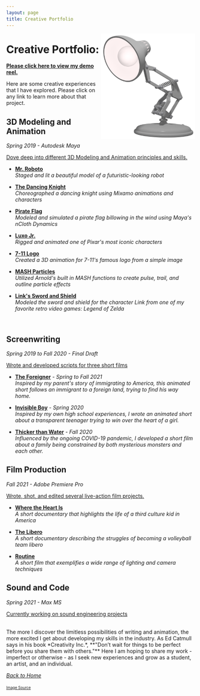 ```yaml
---
layout: page
title: Creative Portfolio
---
```

<img align="right" src="/assets/LuxoJr.png" style="width:250px;">

# Creative Portfolio:

[**Please click here to view my demo reel.**]({{site.baseurl}}/Demo_Reel/)

Here are some creative experiences that I have explored. Please click on any link to learn more about that project. 

## 3D Modeling and Animation
*Spring 2019 - Autodesk Maya*<br>

<u>Dove deep into different 3D Modeling and Animation principles and skills.</u>

* [**Mr. Roboto**]({{site.baseurl}}/Robot_Render/) <br>
    *Staged and lit a beautiful model of a futuristic-looking robot*

* [**The Dancing Knight**]({{site.baseurl}}/Dancing_Knight/) <br>
    *Choreographed a dancing knight using Mixamo animations and characters*

* [**Pirate Flag**]({{site.baseurl}}/Pirate_Flag/) <br>
    *Modeled and simulated a pirate flag billowing in the wind using Maya's nCloth Dynamics*

* [**Luxo Jr.**]({{site.baseurl}}/Pixar_Lamp/) <br>
    *Rigged and animated one of Pixar's most iconic characters*

* [**7-11 Logo**]({{site.baseurl}}/Seven_Eleven_Logo/) <br>
    *Created a 3D animation for 7-11's famous logo from a simple image*

* [**MASH Particles**]({{site.baseurl}}/MASH_Particles/) <br>
    *Utilized Arnold's built in MASH functions to create pulse, trail, and outline particle effects*

* [**Link's Sword and Shield**]({{site.baseurl}}/Link_Sword_and_Shield/) <br>
    *Modeled the sword and shield for the character Link from one of my favorite retro video games: Legend of Zelda*
<br>

## Screenwriting
*Spring 2019 to Fall 2020 - Final Draft*

<u>Wrote and developed scripts for three short films</u>

* [**The Foreigner**]({{site.baseurl}}/The_Foreigner/) - *Spring to Fall 2021* <br>
    *Inspired by my parent's story of immigrating to America, this animated short follows an immigrant to a foreign land, trying to find his way home.* 

* [**Invisible Boy**]({{site.baseurl}}/Invisible_Boy/) - *Spring 2020* <br>
    *Inspired by my own high school experiences, I wrote an animated short about a transparent teenager trying to win over the heart of a girl.*

* [**Thicker than Water**]({{site.baseurl}}/Thicker_than_Water/) - *Fall 2020* <br>
    *Influenced by the ongoing COVID-19 pandemic, I developed a short film about a family being constrained by both mysterious monsters and each other.* 

## Film Production
*Fall 2021 - Adobe Premiere Pro*

<u>Wrote, shot, and edited several live-action film projects.</u>

* [**Where the Heart Is**]({{site.baseurl}}/Where_The_Heart_Is/) <br>
    *A short documentary that highlights the life of a third culture kid in America*

* [**The Libero**]({{site.baseurl}}/The_Libero/) <br>
    *A short documentary describing the struggles of becoming a volleyball team libero* 

* [**Routine**]({{site.baseurl}}/Routine/)<br>
    *A short film that exemplifies a wide range of lighting and camera techniques* 


## Sound and Code
*Spring 2021 - Max MS* <br>

<u>Currently working on sound engineering projects</u>

<br>
The more I discover the limitless possibilities of writing and animation, the more excited I get about developing my skills in the industry. As Ed Catmull says in his book *Creativity Inc.*, **"Don’t wait for things to be perfect before you share them with others."** Here I am hoping to share my work - imperfect or otherwise - as I seek new experiences and grow as a student, an artist, and an individual. 
<br>

<a href="{{site.baseurl}}/index.html">*Back to Home*</a>


<font size="1"><a href="https://static.wikia.nocookie.net/lucasfilm-pixar-pixar-animation-studios/images/c/c4/Luxo_Jr.png/revision/latest/scale-to-width-down/620?cb=20191026121040">Image Source</a></font>